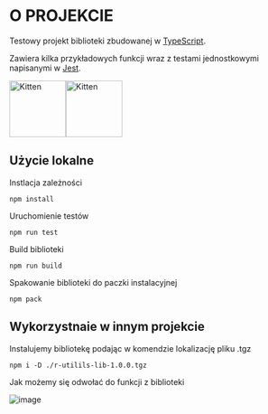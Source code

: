 # O PROJEKCIE

Testowy projekt biblioteki zbudowanej w [TypeScript](typescriptlang.org).

Zawiera kilka przykładowych funkcji wraz z testami jednostkowymi napisanymi w [Jest](https://jestjs.io/).

<img src="https://cdn.iconscout.com/icon/free/png-256/typescript-1174965.png" alt="Kitten" title="TS" width="100" /><img src="https://cdn.iconscout.com/icon/free/png-256/jest-3628860-3030000.png" alt="Kitten" title="TS" width="100" />

## Użycie lokalne

Instlacja zależności

```
npm install
```

Uruchomienie testów

```
npm run test
```

Build biblioteki

```
npm run build
```

Spakowanie biblioteki do paczki instalacyjnej

```
npm pack
```
## Wykorzystnaie w innym projekcie
Instalujemy bibliotekę podając w komendzie lokalizację pliku .tgz
```
npm i -D ./r-utilils-lib-1.0.0.tgz
```

Jak możemy się odwołać do funkcji z biblioteki

![image](https://user-images.githubusercontent.com/25234057/159152423-bb973ec4-ee93-4f4e-a22e-3d76e4a4fad6.png)

